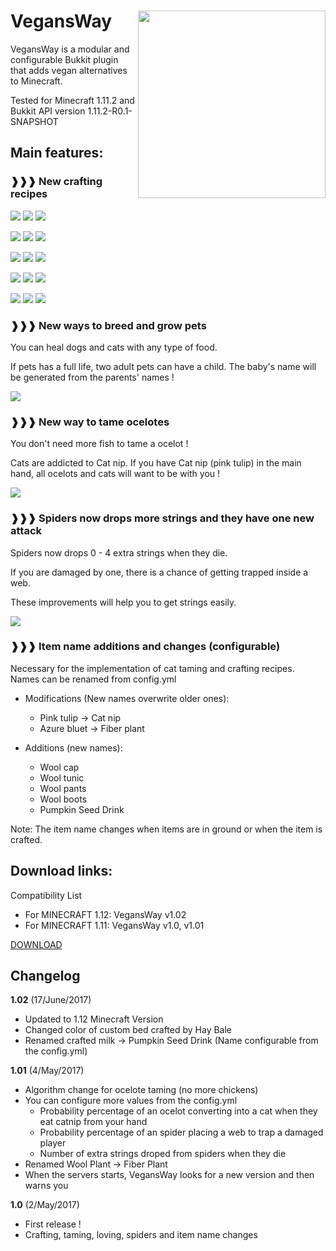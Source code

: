 VegansWay<img align="right" width="300px" src="http://i.imgur.com/7s2hLzi.jpg">
=========

VegansWay is a modular and configurable Bukkit plugin that adds vegan alternatives to Minecraft.

Tested for Minecraft 1.11.2 and Bukkit API version 1.11.2-R0.1-SNAPSHOT

## Main features:

### ❱❱❱ New crafting recipes

![](http://i.imgur.com/KLZwkg6.png) ![](http://i.imgur.com/9zxAZr3.png) ![](http://i.imgur.com/fzzH9Du.png)

![](http://i.imgur.com/A5DfVfR.png) ![](http://i.imgur.com/kOjOy5e.png) ![](http://i.imgur.com/1PgNS9M.png)

![](http://i.imgur.com/Qa9eojD.png) ![](http://i.imgur.com/ZNxZ17s.png) ![](http://i.imgur.com/tuQQxTv.png)

![](http://i.imgur.com/MHbgf8G.png) ![](http://i.imgur.com/dYcbEdv.png) ![](http://i.imgur.com/ApKsfj2.png)

![](http://i.imgur.com/kAS0gvU.png) ![](http://i.imgur.com/ZDGPiYK.png) ![](http://i.imgur.com/2xI00jm.png)

### ❱❱❱ New ways to breed and grow pets

You can heal dogs and cats with any type of food.

If pets has a full life, two adult pets can have a child. The baby's name will be generated from the parents' names !

![](http://i.imgur.com/TMffFG9.png)

### ❱❱❱ New way to tame ocelotes

You don't need more fish to tame a ocelot !

Cats are addicted to Cat nip. If you have Cat nip (pink tulip) in the main hand, all ocelots and cats will want to be with you !

![](http://i.imgur.com/IVeAG2e.png)

### ❱❱❱ Spiders now drops more strings and they have one new attack

Spiders now drops 0 - 4 extra strings when they die.

If you are damaged by one, there is a chance of getting trapped inside a web.

These improvements will help you to get strings easily.

![](http://i.imgur.com/Uvxqx79.png)

### ❱❱❱ Item name additions and changes (configurable)

Necessary for the implementation of cat taming and crafting recipes. Names can be renamed from config.yml

- Modifications (New names overwrite older ones):
  - Pink tulip → Cat nip
  - Azure bluet → Fiber plant

- Additions (new names):
  - Wool cap
  - Wool tunic
  - Wool pants
  - Wool boots
  - Pumpkin Seed Drink

Note: The item name changes when items are in ground or when the item is crafted.

## Download links:

Compatibility List
- For MINECRAFT 1.12: VegansWay v1.02
- For MINECRAFT 1.11: VegansWay v1.0, v1.01

[DOWNLOAD](https://github.com/Pronink/vegansWay/releases)

## Changelog

**1.02** (17/June/2017)
- Updated to 1.12 Minecraft Version
- Changed color of custom bed crafted by Hay Bale
- Renamed crafted milk -> Pumpkin Seed Drink (Name configurable from the config.yml)

**1.01** (4/May/2017)
- Algorithm change for ocelote taming (no more chickens)
- You can configure more values from the config.yml
  - Probability percentage of an ocelot converting into a cat when they eat catnip from your hand
  - Probability percentage of an spider placing a web to trap a damaged player
  - Number of extra strings droped from spiders when they die
- Renamed Wool Plant -> Fiber Plant
- When the servers starts, VegansWay looks for a new version and then warns you

**1.0** (2/May/2017)
- First release !
- Crafting, taming, loving, spiders and item name changes
